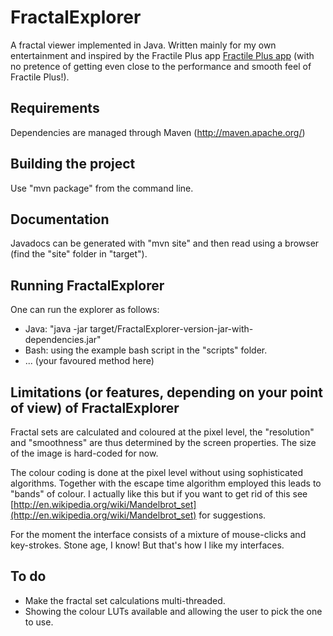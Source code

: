 # FractalExplorer

A fractal viewer implemented in Java. Written mainly for my own entertainment and inspired by the Fractile Plus app
[Fractile Plus app](https://fractilefractals.wordpress.com/) (with no pretence of getting even close to the performance and
smooth feel of Fractile Plus!).

## Requirements

Dependencies are managed through Maven (http://maven.apache.org/)

## Building the project

Use "mvn package" from the command line.

## Documentation

Javadocs can be generated with "mvn site" and then read using a browser (find the "site" folder in "target").

## Running FractalExplorer

One can run the explorer as follows:

- Java: "java -jar target/FractalExplorer-version-jar-with-dependencies.jar"
- Bash: using the example bash script in the "scripts" folder.
- ... (your favoured method here)

## Limitations (or features, depending on your point of view) of FractalExplorer

Fractal sets are calculated and coloured at the pixel level, the "resolution" and "smoothness" are thus determined by the
screen properties. The size of the image is hard-coded for now.

The colour coding is done at the pixel level without using sophisticated algorithms. Together with the escape time algorithm
employed this leads to "bands" of colour. I actually like this but if you want to get rid of this see
[http://en.wikipedia.org/wiki/Mandelbrot_set](http://en.wikipedia.org/wiki/Mandelbrot_set) for suggestions.

For the moment the interface consists of a mixture of mouse-clicks and key-strokes. Stone age, I know! But that's how I like
my interfaces.

## To do

* Make the fractal set calculations multi-threaded.
* Showing the colour LUTs available and allowing the user to pick the one to use.
